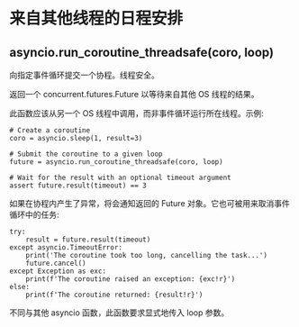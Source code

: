 # 来自其他线程的日程安排
## asyncio.run_coroutine_threadsafe(coro, loop)
向指定事件循环提交一个协程。线程安全。

返回一个 concurrent.futures.Future 以等待来自其他 OS 线程的结果。

此函数应该从另一个 OS 线程中调用，而非事件循环运行所在线程。示例:
```
# Create a coroutine
coro = asyncio.sleep(1, result=3)

# Submit the coroutine to a given loop
future = asyncio.run_coroutine_threadsafe(coro, loop)

# Wait for the result with an optional timeout argument
assert future.result(timeout) == 3
```
如果在协程内产生了异常，将会通知返回的 Future 对象。它也可被用来取消事件循环中的任务:
```
try:
    result = future.result(timeout)
except asyncio.TimeoutError:
    print('The coroutine took too long, cancelling the task...')
    future.cancel()
except Exception as exc:
    print(f'The coroutine raised an exception: {exc!r}')
else:
    print(f'The coroutine returned: {result!r}')
```
不同与其他 asyncio 函数，此函数要求显式地传入 loop 参数。